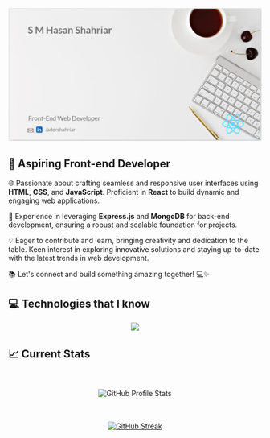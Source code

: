 ![Header](./cover.png)

## 🚀 Aspiring Front-end Developer 

🌐 Passionate about crafting seamless and responsive user interfaces using **HTML**, **CSS**, and **JavaScript**. Proficient in **React** to build dynamic and engaging web applications.

🔧 Experience in leveraging **Express.js** and **MongoDB** for back-end development, ensuring a robust and scalable foundation for projects.

💡 Eager to contribute and learn, bringing creativity and dedication to the table. Keen interest in exploring innovative solutions and staying up-to-date with the latest trends in web development.

📚 Let's connect and build something amazing together! 💻✨


## 💻 Technologies that I know

<p align="center">
  <a href="https://skillicons.dev">
    <img src="https://skillicons.dev/icons?i=html,css,js,react,express,mongodb,tailwind,git&perline=4" />
  </a>
</p>

## 📈 Current Stats

<br/>


<p align="center">
  <img src="http://github-profile-summary-cards.vercel.app/api/cards/stats?username=smhasan-shahriar&theme=apprentice" alt="GitHub Profile Stats">
</p>

<br />
<br />

<div align="center">
<a href="https://git.io/streak-stats">
<img src="https://github-readme-streak-stats.herokuapp.com?user=smhasan-shahriar&theme=tokyonight" alt="GitHub Streak" /></a>

</div> 

